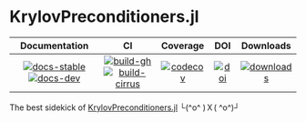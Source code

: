 # KrylovPreconditioners.jl

| **Documentation** | **CI** | **Coverage** | **DOI** | **Downloads** |
|:-----------------:|:------:|:------------:|:-------:|:-------------:|
| [![docs-stable][docs-stable-img]][docs-stable-url] [![docs-dev][docs-dev-img]][docs-dev-url] | [![build-gh][build-gh-img]][build-gh-url] [![build-cirrus][build-cirrus-img]][build-cirrus-url] | [![codecov][codecov-img]][codecov-url] | [![doi][doi-img]][doi-url] | [![downloads][downloads-img]][downloads-url] |

[docs-stable-img]: https://img.shields.io/badge/docs-stable-blue.svg
[docs-stable-url]: https://JuliaSmoothOptimizers.github.io/KrylovPreconditioners.jl/stable
[docs-dev-img]: https://img.shields.io/badge/docs-dev-purple.svg
[docs-dev-url]: https://JuliaSmoothOptimizers.github.io/KrylovPreconditioners.jl/dev
[build-gh-img]: https://github.com/JuliaSmoothOptimizers/KrylovPreconditioners.jl/workflows/CI/badge.svg?branch=main
[build-gh-url]: https://github.com/JuliaSmoothOptimizers/KrylovPreconditioners.jl/actions
[build-cirrus-img]: https://img.shields.io/cirrus/github/JuliaSmoothOptimizers/KrylovPreconditioners.jl?logo=Cirrus%20CI
[build-cirrus-url]: https://cirrus-ci.com/github/JuliaSmoothOptimizers/KrylovPreconditioners.jl
[codecov-img]: https://codecov.io/gh/JuliaSmoothOptimizers/KrylovPreconditioners.jl/branch/main/graph/badge.svg
[codecov-url]: https://app.codecov.io/gh/JuliaSmoothOptimizers/KrylovPreconditioners.jl
[doi-img]: https://joss.theoj.org/papers/10.21105/joss.05187/status.svg
[doi-url]: https://doi.org/10.21105/joss.05187
[downloads-img]: https://shields.io/endpoint?url=https://pkgs.genieframework.com/api/v1/badge/KrylovPreconditioners
[downloads-url]: https://pkgs.genieframework.com?packages=KrylovPreconditioners

The best sidekick of [KrylovPreconditioners.jl](https://github.com/JuliaSmoothOptimizers/Krylov.jl) └(^o^ )Ｘ( ^o^)┘
